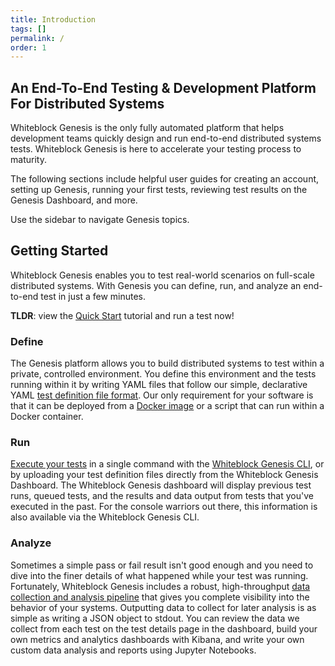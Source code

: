 ```yaml
---
title: Introduction
tags: []
permalink: /
order: 1
---
```


## An End-To-End Testing & Development Platform For Distributed Systems

Whiteblock Genesis is the only fully automated platform that helps development teams quickly design and run end-to-end distributed systems tests. Whiteblock Genesis is here to accelerate your testing process to maturity.

The following sections include helpful user guides for creating an account, setting up Genesis, running your first tests, reviewing test results on the Genesis Dashboard, and more. 


Use the sidebar to navigate Genesis topics.

## Getting Started

Whiteblock Genesis enables you to test real-world scenarios on full-scale distributed systems. With Genesis you can define, run, and analyze an end-to-end test in just a few minutes.

**TLDR**: view the [Quick Start](/quick_start.html) tutorial and run a test now!

### Define

The Genesis platform allows you to build distributed systems to test within a private, controlled environment.  You define this environment and the tests running within it by writing YAML files that follow our simple, declarative YAML [test definition file format](/defining_tests.html).  Our only requirement for your software is that it can be deployed from a [Docker image](https://docs.docker.com/develop/) or a script that can run within a Docker container.

### Run

[Execute your tests](/running_tests.html) in a single command with the [Whiteblock Genesis CLI](https://www.github.com/whiteblock/genesis-cli), or by uploading your test definition files directly from the Whiteblock Genesis Dashboard. The Whiteblock Genesis dashboard will display previous test runs, queued tests, and the results and data output from tests that you've executed in the past. For the console warriors out there, this information is also available via the Whiteblock Genesis CLI.

### Analyze

Sometimes a simple pass or fail result isn't good enough and you need to dive into the finer details of what happened while your test was running.  Fortunately, Whiteblock Genesis includes a robust, high-throughput [data collection and analysis pipeline](/analyzing_test_data.html) that gives you complete visibility into the behavior of your systems. Outputting data to collect for later analysis is as simple as writing a JSON object to stdout. You can review the data we collect from each test on the test details page in the dashboard, build your own metrics and analytics dashboards with Kibana, and write your own custom data analysis and reports using Jupyter Notebooks.

